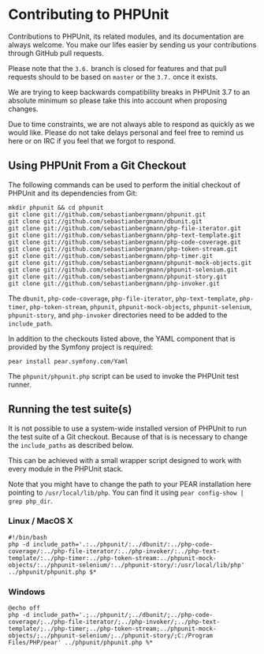 Contributing to PHPUnit
=======================

Contributions to PHPUnit, its related modules, and its documentation are always welcome. You make our lifes easier by sending us your contributions through GitHub pull requests.

Please note that the `3.6.` branch is closed for features and that pull requests should to be based on `master` or the `3.7.` once it exists.

We are trying to keep backwards compatibility breaks in PHPUnit 3.7 to an absolute minimum so please take this into account when proposing changes.

Due to time constraints, we are not always able to respond as quickly as we would like. Please do not take delays personal and feel free to remind us here or on IRC if you feel that we forgot to respond.

Using PHPUnit From a Git Checkout
---------------------------------

The following commands can be used to perform the initial checkout of PHPUnit and its dependencies from Git:

    mkdir phpunit && cd phpunit
    git clone git://github.com/sebastianbergmann/phpunit.git
    git clone git://github.com/sebastianbergmann/dbunit.git
    git clone git://github.com/sebastianbergmann/php-file-iterator.git
    git clone git://github.com/sebastianbergmann/php-text-template.git
    git clone git://github.com/sebastianbergmann/php-code-coverage.git
    git clone git://github.com/sebastianbergmann/php-token-stream.git
    git clone git://github.com/sebastianbergmann/php-timer.git
    git clone git://github.com/sebastianbergmann/phpunit-mock-objects.git
    git clone git://github.com/sebastianbergmann/phpunit-selenium.git
    git clone git://github.com/sebastianbergmann/phpunit-story.git
    git clone git://github.com/sebastianbergmann/php-invoker.git

The `dbunit`, `php-code-coverage`, `php-file-iterator`, `php-text-template`, `php-timer`, `php-token-stream`, `phpunit`, `phpunit-mock-objects`, `phpunit-selenium`, `phpunit-story`, and `php-invoker` directories need to be added to the `include_path`.

In addition to the checkouts listed above, the YAML component that is provided by the Symfony project is required:

    pear install pear.symfony.com/Yaml

The `phpunit/phpunit.php` script can be used to invoke the PHPUnit test runner.

Running the test suite(s)
-------------------------

It is not possible to use a system-wide installed version of PHPUnit to run the test suite of a Git checkout. Because of that is is necessary to change the `include_paths` as described below.

This can be achieved with a small wrapper script designed to work with every module in the PHPUnit stack.

Note that you might have to change the path to your PEAR installation here pointing to `/usr/local/lib/php`. You can find it using `pear config-show | grep php_dir`.

### Linux / MacOS X

    #!/bin/bash
    php -d include_path='.:../phpunit/:../dbunit/:../php-code-coverage/:../php-file-iterator/:../php-invoker/:../php-text-template/:../php-timer:../php-token-stream:../phpunit-mock-objects/:../phpunit-selenium/:../phpunit-story/:/usr/local/lib/php' ../phpunit/phpunit.php $*

### Windows

    @echo off
    php -d include_path='.;../phpunit/;../dbunit/;../php-code-coverage/;../php-file-iterator/;../php-invoker/;../php-text-template/;../php-timer;../php-token-stream;../phpunit-mock-objects/;../phpunit-selenium/;../phpunit-story/;C:/Program Files/PHP/pear' ../phpunit/phpunit.php %*
